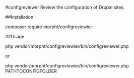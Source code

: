 #configreviewer
Review the configuration of Drupal sites.

##Installation

composer require morpht/configreviewier

##Usage

php vendor/morpht/configreviewier/bin/configreviewer.php

or

php vendor/morpht/configreviewier/bin/configreviewer.php PATHTOCONFIGFOLDER
